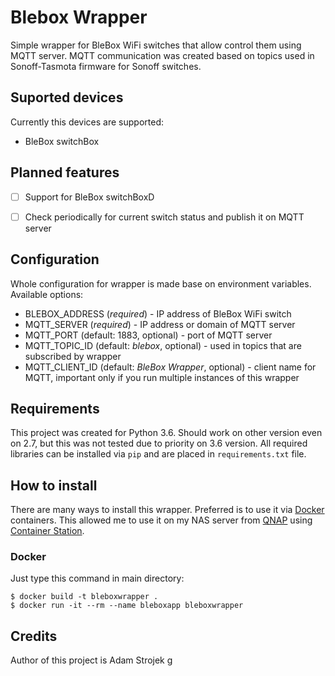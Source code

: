 # Blebox Wrapper

Simple wrapper for BleBox WiFi switches that allow control them using MQTT server. MQTT communication was created based
on topics used in Sonoff-Tasmota firmware for Sonoff switches.

## Suported devices

Currently this devices are supported:

- BleBox switchBox

## Planned features

- [ ] Support for BleBox switchBoxD
- [ ] Check periodically for current switch status and publish it on MQTT server


## Configuration

Whole configuration for wrapper is made base on environment variables. Available options:

- BLEBOX_ADDRESS (*required*) - IP address of BleBox WiFi switch
- MQTT_SERVER (*required*) - IP address or domain of MQTT server
- MQTT_PORT (default: 1883, optional) - port of MQTT server
- MQTT_TOPIC_ID (default: _blebox_, optional) - used in topics that are subscribed by wrapper 
- MQTT_CLIENT_ID (default: _BleBox Wrapper_, optional) - client name for MQTT, important only if you run multiple
 instances of this wrapper


## Requirements

This project was created for Python 3.6. Should work on other version even on 2.7, but this was not tested due to
priority on 3.6 version. All required libraries can be installed via `pip` and are placed in `requirements.txt` file.


## How to install

There are many ways to install this wrapper. Preferred is to use it via [Docker](https://www.docker.com/) containers.
This allowed me to use it on my NAS server from [QNAP](https://www.qnap.com/) using
[Container Station](https://www.qnap.com/solution/container_station/en/).

### Docker
Just type this command in main directory:

```commandline
$ docker build -t bleboxwrapper .
$ docker run -it --rm --name bleboxapp bleboxwrapper
```

## Credits
Author of this project is Adam Strojek
g